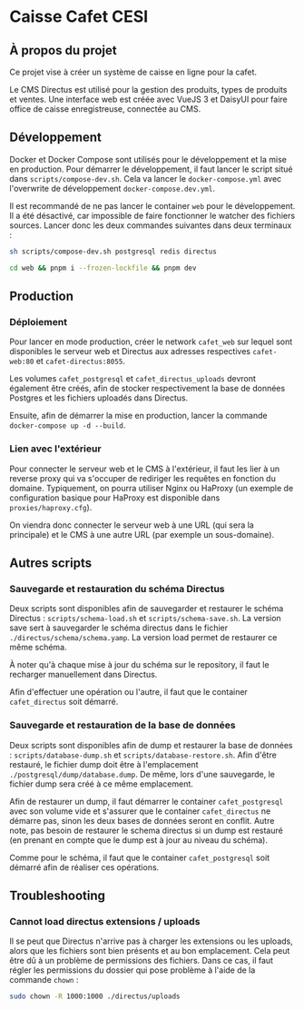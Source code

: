 # Caisse Cafet CESI


## À propos du projet

Ce projet vise à créer un système de caisse en ligne pour la cafet.

Le CMS Directus est utilisé pour la gestion des produits, types de produits et ventes. Une interface web est créée avec
VueJS 3 et DaisyUI pour faire office de caisse enregistreuse, connectée au CMS.


## Développement

Docker et Docker Compose sont utilisés pour le développement et la mise en production. Pour démarrer le développement,
il faut lancer le script situé dans `scripts/compose-dev.sh`. Cela va lancer le `docker-compose.yml` avec l'overwrite de
développement `docker-compose.dev.yml`.

Il est recommandé de ne pas lancer le container `web` pour le développement. Il a été désactivé, car impossible de faire
fonctionner le watcher des fichiers sources. Lancer donc les deux commandes suivantes dans deux terminaux :

```bash
sh scripts/compose-dev.sh postgresql redis directus 
```

```bash
cd web && pnpm i --frozen-lockfile && pnpm dev
```

## Production

### Déploiement

Pour lancer en mode production, créer le network `cafet_web` sur lequel sont disponibles le serveur web et Directus
aux adresses respectives `cafet-web:80` et `cafet-directus:8055`.

Les volumes `cafet_postgresql` et `cafet_directus_uploads` devront également être créés, afin de stocker respectivement
la base de données Postgres et les fichiers uploadés dans Directus.

Ensuite, afin de démarrer la mise en production, lancer la commande `docker-compose up -d --build`.

### Lien avec l'extérieur

Pour connecter le serveur web et le CMS à l'extérieur, il faut les lier à un reverse proxy qui va s'occuper de rediriger
les requêtes en fonction du domaine. Typiquement, on pourra utiliser Nginx ou HaProxy (un exemple de configuration
basique pour HaProxy est disponible dans `proxies/haproxy.cfg`).

On viendra donc connecter le serveur web à une URL (qui sera la principale) et le CMS à une autre URL (par exemple un
sous-domaine).


## Autres scripts

### Sauvegarde et restauration du schéma Directus

Deux scripts sont disponibles afin de sauvegarder et restaurer le schéma Directus : `scripts/schema-load.sh` et
`scripts/schema-save.sh`. La version save sert à sauvegarder le schéma directus dans le fichier
`./directus/schema/schema.yamp`. La version load permet de restaurer ce même schéma.

À noter qu'à chaque mise à jour du schéma sur le repository, il faut le recharger manuellement dans Directus.

Afin d'effectuer une opération ou l'autre, il faut que le container `cafet_directus` soit démarré.

### Sauvegarde et restauration de la base de données

Deux scripts sont disponibles afin de dump et restaurer la base de données : `scripts/database-dump.sh` et
`scripts/database-restore.sh`. Afin d'être restauré, le fichier dump doit être à l'emplacement
`./postgresql/dump/database.dump`. De même, lors d'une sauvegarde, le fichier dump sera créé à ce même emplacement.

Afin de restaurer un dump, il faut démarrer le container `cafet_postgresql` avec son volume vide et s'assurer que le
container `cafet_directus` ne démarre pas, sinon les deux bases de données seront en conflit. Autre note, pas besoin de
restaurer le schema directus si un dump est restauré (en prenant en compte que le dump est à jour au niveau du schéma).

Comme pour le schéma, il faut que le container `cafet_postgresql` soit démarré afin de réaliser ces opérations.


## Troubleshooting

### Cannot load directus extensions / uploads

Il se peut que Directus n'arrive pas à charger les extensions ou les uploads, alors que les fichiers sont bien présents
et au bon emplacement. Cela peut être dû à un problème de permissions des fichiers. Dans ce cas, il faut régler les
permissions du dossier qui pose problème à l'aide de la commande `chown` :

```bash
sudo chown -R 1000:1000 ./directus/uploads
```
